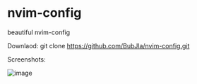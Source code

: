 # nvim-config
beautiful nvim-config


Downlaod: git clone https://github.com/BubJla/nvim-config.git


Screenshots:

![image](https://github.com/BubJla/nvim-config/assets/123741924/a135bf62-2e70-4bb9-93d4-120aff09fcee)
